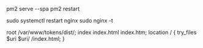 <!-- pm2 commands -->

pm2 serve <path> <port> --spa
pm2 restart <id>

<!-- nginx commands -->

sudo systemctl restart nginx
sudo nginx -t

<!-- nginx config -->

root /var/www/tokens/dist/;
index index.html index.htm;
location / {
try_files $uri $uri/ /index.html;
}
